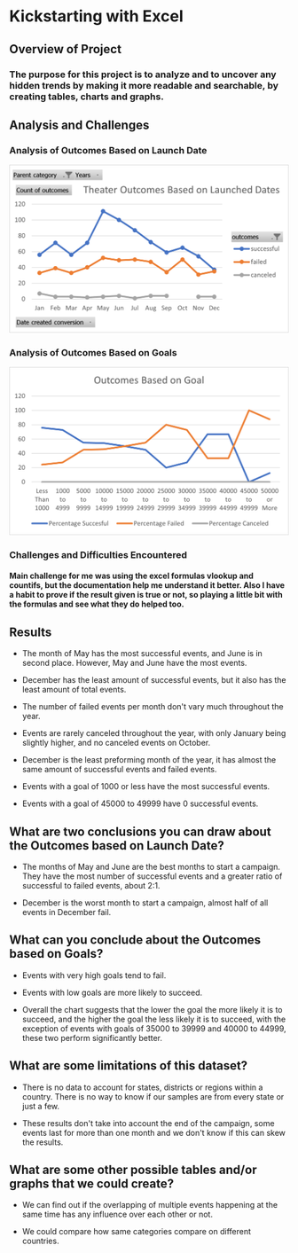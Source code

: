 # Kickstarting with Excel



## Overview of Project



### The purpose for this project is to analyze and to uncover any hidden trends by making it more readable and searchable, by creating tables, charts and graphs.



## Analysis and Challenges



### Analysis of Outcomes Based on Launch Date



![Graph2](Theater_Outcomes_VS_Launch.png)


### Analysis of Outcomes Based on Goals


![Graph 1](Outcomes_VS_Goals.png)



### Challenges and Difficulties Encountered


#### Main challenge for me was using the excel formulas vlookup and countifs, but the documentation help me understand it better. Also I have a habit to prove if the result given is true or not, so playing a little bit with the formulas and see what they do helped too.



## Results

- The month of May has the most successful events, and June is in second place. However, May and June have the most events.

- December has the least amount of successful events, but it also has the least amount of total events.

- The number of failed events per month don't vary much throughout the year.

- Events are rarely canceled throughout the year, with only January being slightly higher, and no canceled events on October.

- December is the least preforming month of the year, it has almost the same amount of successful events and failed events.

- Events with a goal of 1000 or less have the most successful events.

- Events with a goal of 45000 to 49999 have 0 successful events.



## What are two conclusions you can draw about the Outcomes based on Launch Date?

- The months of May and June are the best months to start a campaign. They have the most number of successful events and a greater ratio of successful to failed events, about 2:1.

- December is the worst month to start a campaign, almost half of all events in December fail.



## What can you conclude about the Outcomes based on Goals?

- Events with very high goals tend to fail.

- Events with low goals are more likely to succeed.

- Overall the chart suggests that the lower the goal the more likely it is to succeed, and the higher the goal the less likely it is to succeed, with the exception of events with goals of 35000 to 39999 and 40000 to 44999, these two perform significantly better.



## What are some limitations of this dataset?

- There is no data to account for states, districts or regions within a country. There is no way to know if our samples are from every state or just a few.

- These results don't take into account the end of the campaign, some events last for more than one month and we don't know if this can skew the results.



## What are some other possible tables and/or graphs that we could create?

- We can find out if the overlapping of multiple events happening at the same time has any influence over each other or not.

- We could compare how same categories compare on different countries.
